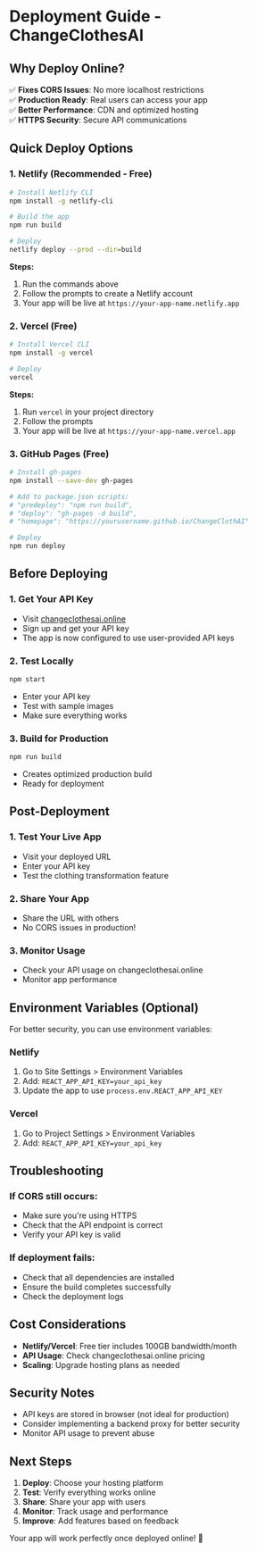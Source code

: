 # Deployment Guide - ChangeClothesAI

## Why Deploy Online?

✅ **Fixes CORS Issues**: No more localhost restrictions  
✅ **Production Ready**: Real users can access your app  
✅ **Better Performance**: CDN and optimized hosting  
✅ **HTTPS Security**: Secure API communications  

## Quick Deploy Options

### 1. Netlify (Recommended - Free)

```bash
# Install Netlify CLI
npm install -g netlify-cli

# Build the app
npm run build

# Deploy
netlify deploy --prod --dir=build
```

**Steps:**
1. Run the commands above
2. Follow the prompts to create a Netlify account
3. Your app will be live at `https://your-app-name.netlify.app`

### 2. Vercel (Free)

```bash
# Install Vercel CLI
npm install -g vercel

# Deploy
vercel
```

**Steps:**
1. Run `vercel` in your project directory
2. Follow the prompts
3. Your app will be live at `https://your-app-name.vercel.app`

### 3. GitHub Pages (Free)

```bash
# Install gh-pages
npm install --save-dev gh-pages

# Add to package.json scripts:
# "predeploy": "npm run build",
# "deploy": "gh-pages -d build",
# "homepage": "https://yourusername.github.io/ChangeClothAI"

# Deploy
npm run deploy
```

## Before Deploying

### 1. Get Your API Key
- Visit [changeclothesai.online](https://changeclothesai.online)
- Sign up and get your API key
- The app is now configured to use user-provided API keys

### 2. Test Locally
```bash
npm start
```
- Enter your API key
- Test with sample images
- Make sure everything works

### 3. Build for Production
```bash
npm run build
```
- Creates optimized production build
- Ready for deployment

## Post-Deployment

### 1. Test Your Live App
- Visit your deployed URL
- Enter your API key
- Test the clothing transformation feature

### 2. Share Your App
- Share the URL with others
- No CORS issues in production!

### 3. Monitor Usage
- Check your API usage on changeclothesai.online
- Monitor app performance

## Environment Variables (Optional)

For better security, you can use environment variables:

### Netlify
1. Go to Site Settings > Environment Variables
2. Add: `REACT_APP_API_KEY=your_api_key`
3. Update the app to use `process.env.REACT_APP_API_KEY`

### Vercel
1. Go to Project Settings > Environment Variables
2. Add: `REACT_APP_API_KEY=your_api_key`

## Troubleshooting

### If CORS still occurs:
- Make sure you're using HTTPS
- Check that the API endpoint is correct
- Verify your API key is valid

### If deployment fails:
- Check that all dependencies are installed
- Ensure the build completes successfully
- Check the deployment logs

## Cost Considerations

- **Netlify/Vercel**: Free tier includes 100GB bandwidth/month
- **API Usage**: Check changeclothesai.online pricing
- **Scaling**: Upgrade hosting plans as needed

## Security Notes

- API keys are stored in browser (not ideal for production)
- Consider implementing a backend proxy for better security
- Monitor API usage to prevent abuse

## Next Steps

1. **Deploy**: Choose your hosting platform
2. **Test**: Verify everything works online
3. **Share**: Share your app with users
4. **Monitor**: Track usage and performance
5. **Improve**: Add features based on feedback

Your app will work perfectly once deployed online! 🚀
